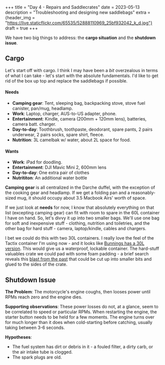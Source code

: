 +++
title = "Day 4 - Repairs and Saddlecrates"
date = 2023-05-13
description = "Troubleshooting and designing new saddlebags"
extra = {header_img = "https://live.staticflickr.com/65535/52888110969_25bf932042_k_d.jpg"}
draft = true
+++

We have two big things to address: the **cargo situation** and the **shutdown issue**. 

## Cargo

Let's start off with cargo. I think I may have been a *bit* overzealous in terms of what I can take - let's start with the absolute fundamentals. I'd like to get rid of the box up top and replace the saddlebags if possible. 

#### Needs

* **Camping gear**: Tent, sleeping bag, backpacking stove, stove fuel canister, pan/mug, headlamp. 
* **Work**: Laptop, charger, AUS-to-US adapter, phone. 
* **Entertainment**: Kindle, camera (200mm + 120mm lens), batteries, camera batt. charger.
* **Day-to-day**: Toothbrush, toothpaste, deodorant, spare pants, 2 pairs underwear, 2 pairs socks, spare shirt, fleece. 
* **Nutrition**: 3L camelbak w/ water, about 2L space for food. 

#### Wants

* **Work**: iPad for doodling. 
* **Entertainment**: DJI Mavic Mini 2, 600mm lens
* **Day-to-day**: One extra pair of clothes
* **Nutrititon**: An additional water bottle

**Camping gear** is all centralized in the Darche duffel, with the exception of the cooking gear and headlamp. If we get a folding pan and a reasonably-sized mug, it should occupy about 3.5 Macbook Airs' worth of space. 

If we just look at **needs** for now, I know that absolutely everything on that list (excepting camping gear) can fit with room to spare in the 60L container I have on hand. So, let's divvy it up into two smaller bags. We'll use one bag for soft and inexpensive stuff - clothing, nutrition and toiletries, and the other bag for hard stuff - camera, laptop/kindle, cables and chargers. 

I bet we could do this with two 30L containers. I really love the feel of the Tactix container I'm using now - and it looks like [Bunnings has a 30L version](https://www.bunnings.com.au/tactix-heavy-duty-storage-box-30l_p2583689). This would give us a waterproof, lockable container. The hard-stuff valuables crate we could pad with some foam padding - a brief search reveals this [blast from the past](https://www.bunnings.com.au/eva-50-x-50cm-interlock-foam-mats-solid-blue-pk4_p0126585) that could be cut up into smaller bits and glued to the sides of the crate. 

## Shutdown Issue

<div class="gallery">
    <a href="http://www.themarysue.com/wp-content/uploads/2016/01/science-shit.gif" data-ngthumb="http://www.themarysue.com/wp-content/uploads/2016/01/science-shit.gif"></a>
</div>

**The Problem**: The motorcycle's engine coughs, then looses power until RPMs reach zero and the engine dies. 

**Supporting observations**: These power losses do not, at a glance, seem to be correlated to speed or particular RPMs. When restarting the engine, the starter button needs to be held for a few moments. The engine turns over for much longer than it does when cold-starting before catching, usually taking between 3-6 seconds. 

**Hypotheses**: 
* The fuel system has dirt or debris in it - a fouled filter, a dirty carb, or the air intake tube is clogged. 
* The spark plugs are old. 
